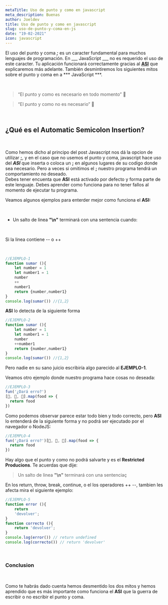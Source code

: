 ```yaml
---
metaTitle: Uso de punto y como en javascript
meta_description: Buenas
author: Joeldev
title: Uso de punto y como en javascript
slug: uso-de-punto-y-coma-en-js
date: "19-02-2021"
icon: javascript
---
```

El uso del punto y coma ***__;__*** es un caracter fundamental para muchos lenguajes de programación. En ___ JavaScript ___ no es requerido el uso de este caracter. Tu aplicación funcionará correctamente gracias al [**ASI**](#asd) que explicaremos más adelante. También desmintiremos los siguientes mitos sobre el punto y coma en a *** JavaScript ***.

<br>

> “El punto y como es necesario en todo momento” 🤔 


> “El punto y como no es necesario” 🤔 

<br>

## ¿Qué es el Automatic Semicolon Insertion?

<br>

Como hemos dicho al principo del post Javascript nos dá la opcion de utilizar **;**, y en el caso que no usemos el punto y coma, javascript hace uso del ***ASI*** que inserta o coloca un **;** en algunos lugares de su codigo donde sea necesario. Pero a veces si omitimos el **;** nuestro programa tendrá un comportamiento no deseado.<br>
Debes tener encuenta que **ASI** está activado por defecto y forma parte de este lenguaje. Debes aprender como funciona para no tener fallos al momento de ejecutar tu programa.

Veamos algunos ejemplos para enterder mejor como funciona el **ASI:**

<br>

+ Un salto de linea **"\n"** terminará con una sentencia cuando:


<br>

Si la linea contiene -- o ++

<br>

```js
//EJEMPLO-1
function sumar (){
    let number = 1
    let number1 = 1
    number
    ++
    number1
    return {number,number1}
}
console.log(sumar()) //{1,2}
```
**ASI** lo detecta de la siguiente forma
```js
//EJEMPLO-2
function sumar (){
    let number = 1
    let number1 = 1
    number
    ++number1
    return {number,number1}
}
console.log(sumar()) //{1,2}
```
Pero nadie en su sano juicio escribiría algo parecido al **EJEMPLO-1**.


Veamos otro ejemplo donde nuestro programa hace cosas no deseada:
```js
//EJEMPLO-3
fun('¿Dará erro?')
[🍲, 🥘, 🍔].map(food => {
  return food
})
```
Como podemos observar parece estar todo bien y todo correcto, pero **ASI** lo entenderá de la siguiente forma y no podrá ser ejecutado por el navegador o NodeJS:
```js
//EJEMPLO-4
fun('¿Dará erro?')[🍲, 🥘, 🍔].map(food => {
  return food
})
```
Hay algo que el punto y como no podrá salvarte y es el **Restricted Producions**. 
Te acuerdas que dije:
> Un salto de linea **"\n"** terminará con una sentenciaç

En los return, throw, break, continue, o el los operadores  ++ --, tambien les afecta mira el siguiente ejemplo:

```js
//EJEMPLO-5
function error (){
    return
    'devolver';
}
function correcto (){
    return 'devolver';
}
console.log(error()) // return undefined
console.log(correcto()) // return 'devolver'
```

<br>

### Conclusion

<br>

Como te habrás dado cuenta hemos desmentido los dos mitos y hemos aprendido que es más importante como funciona el **ASI** que la guerra de escribir o no escribir el punto y coma.
